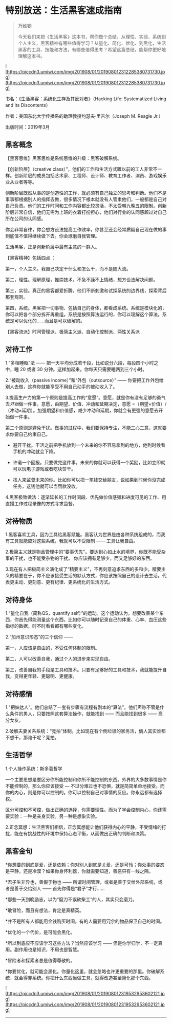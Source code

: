 # 特别放送：生活黑客速成指南

> 万维钢
> 
> 今天我们来把《生活黑客》这本书，帮你做个总结，从理性、实验、系统到个人主义，黑客精神有哪些值得学习？从量化、简化、优化、到黑化，生活黑客的工具、技能和方法，有哪些值得思考？希望这篇总结，能帮你更好地理解这本书。

![https://piccdn3.umiwi.com/img/201908/01/201908012312285380731730.jpg](https://piccdn3.umiwi.com/img/201908/01/201908012312285380731730.jpg)

书名：《生活黑客：系统化生存及其反对者》（Hacking Life: Systematized Living and Its Discontents）

作者：美国东北大学传播系的助理教授约瑟夫·里吉尔（Joseph M. Reagle Jr.）

出版时间：2019年3月

## 黑客概念

【黑客思维】黑客思维是系统思维的升级：黑客破解系统。

【创新阶层】（creative class）”，他们的工作和生活方式跟以前的工人非常不一样。创新阶层的成员包括艺术家、工程师、设计师、教育工作者、演员、游戏娱乐业从业者等等。

创新阶层既然从事的是创造性的工作，就必须有自己独立的思考和判断。他们不是事事都根据别人的指挥去做，很多情况下根本就没有人管束他们，一般都是自己对自己负责。他们的工作时间和工作内容都比较灵活，不太受朝九晚五的限制。创新阶层非常自信，他们无需为上班的衣着打扮担心，他们对行业的认同感超过对自己所在公司的认同感。

你会非常自律，你会想方设法提高工作效率，你甚至还会经常质疑自己现在做的事到底值不值得继续做下去。你会琢磨自我管理。

生活黑客，正是创新阶层中最有主意的一群人。

【黑客精神】包括四点 ： 

第一，个人主义。我自己决定干什么和怎么干，而不是随大流。

第二，理性。理解原理，推崇技术，不急不躁不上情绪，想方设法解决问题。

第三，实验。真正的黑客都爱折腾，他们不断刺激和试探系统的边界线，探索背后那套规则。

第四，系统。黑客把一切事物、包括自己的身体，都看成系统。系统是模块化的，你可以把各个部分拆开再重组。系统是按照算法运行的，你可以理解这个算法。系统是可以优化的……而且是可以破解的。

【黑客流派】时间管理派、极简主义派、自动化控制派、两性关系派

## 对待工作

1.“多相睡眠”法 —— 把一天平均分成若干段，比如说分六段，每段四个小时之中，睡 20 或者 30 分钟。这样加起来，你每天只需要睡两到三个小时。

2.“被动收入（passive income）”和“外包（outsource）” —— 你要把工作外包给别人去做，这样你就能享受不用自己动手的被动收入了。

3.提高生产力的第一个原则是提高工作的“意愿”。意愿，就是你有没有足够的勇气去*开始*做一件事。意愿，由期望、价值、冲动和延期决定，意愿 =（期望×价值）/（冲动×延期）。加强期望和价值感，减少冲动和延期，你就会有更强的意愿去开始做一件事。

第二个原则是避免干扰。做事的过程中，我们要保持专注，不能三心二意，这就要求你要自己约束自己。

* 避开干扰。干活之前把手机放到一个未来的你不容易拿到的地方，他到时候看手机的冲动就会下降。

* 许诺一个回报。只要做完这件事，未来的你就可以获得一个奖励，比如立即就可以玩电子游戏或者吃块饼干。

* 找人来监督未来的你。比如你可以把一笔钱交给朋友，说如果到时候你没完成任务，这钱他就可以当罚款没收。

4.黑客极致做法：逐渐延长的工作时间段、优先做价值感强和进度可见的工作、用直播工作过程录像的方式寻求监督。

## 对待物质

1.黑客喜欢工具，因为工具给黑客赋能。黑客认为世界是由各种系统组成的，而我有工具就能应对这些系统，我就可以不受限制 —— 工具让我自由。

2.极简主义就是物品管理中的“要事优先”。要达到心如止水的境界，你既不能受杂事的干扰，也不能受杂物的干扰。 你应该拥有足够少，而又足够好的东西。

3.现在有人把极简主义演化成了“精要主义”，不再刻意追求东西的多和少。精要主义的精要在于，你不应该接受生活的默认方式，你应该按照自己的设计去生活。代表更主动、更刻意、更有纪律、更系统化的生活方式。

## 对待身体

1.“量化自我（简称QS，quantify self）”的运动。这个运动认为，想要改善某个东西，你首先得能测量这个东西。比如你可以随时记录自己的体重、心率、血压这些指标的数据，时不时看看都有哪些变化。

2.“加州意识形态”的三个信仰 ——

第一，人应该是自由的，不受任何体制的限制。

第二，人可以改善自我，通过个人的进步来实现自由。

第三，改善自我的手段是工具和技术。只要有足够好的工具和技术，我就能提升自我，变得更年轻、更聪明、更健康。 

## 对待感情

1.“把妹达人”。他们总结了一套有步骤有流程有剧本的“算法”。他们声称不管是什么条件的男人，只要按照这套算法操作，就能找到 —— 而且能找到很多 —— 高分女友。

2.破解夫妻关系系统：“竞拍”体制。比如现在有个倒垃圾的家务活，俩人其实谁都不想干，那谁干呢？竞拍。

## 生活哲学

1.个人操作系统：斯多葛哲学

一个主要思想是要区分你所能控制和你所不能控制的东西。外界的大多数事情是你不能控制的，那么你应该接受 — 不过分难过也不恐惧，就是简简单单地接受。而你的内心，则是你可以控制的。你可以控制自己对事情的反应。你永远都有选择权。

区分可控和不可控，做出正确的选择，你需要理性。而为了学会控制内心，你还需要实验：一种是亲身实验。另一种是想象实验。

2.正念冥想：生活黑客们相信，正念冥想能让他们获得内心的平静，不受情绪的打扰，能在有挑战性的环境中保持心态平衡，从而做出正确的判断和决策。

## 黑客金句

*你想要的到底是爱，还是依赖；你对别人到底是关爱，还是可怜；你处事的姿态是平静，还是冷漠？如果你身怀利器，你就需要知道，善恶只有一线之隔。

*君子生非异也，善假于物也 —— 所谓时间管理，或者是善于交给外部系统，或者是善于交给别人 —— 首先你得是“君子”才行……

*那些一天到晚励志，以为“磨刀不误砍柴工”的人，其实只会磨刀。

*敢冒险，而且有想法，肯定是真精英。

*并不是所有人都能用金钱购买时间。有的人需要用冗余的物品保卫自己的时间。

*优化的一个代价，是可能会黑化。

*所以到底应不应该学习这些方法？当然应该学习 —— 但是你学归学，不一定真用。副作用也是知识，不用也是智慧。

*冒险者和探索者总是值得尊敬的。

*你要优化，就可能会黑化。你量化这里，就会忽略也许更重要的那里。你破解系统，就会得罪系统。你把什么东西当做工具，就得改造甚至简化那个东西。

![https://piccdn3.umiwi.com/img/201908/01/201908012319532953602121.jpg](https://piccdn3.umiwi.com/img/201908/01/201908012319532953602121.jpg)

---
